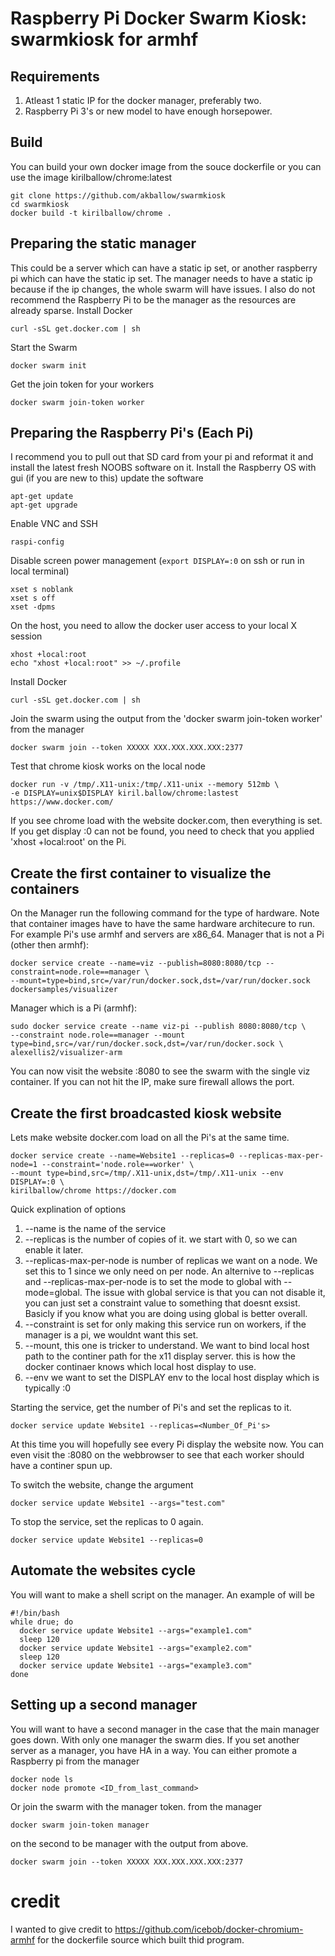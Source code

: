 # Raspberry Pi Docker Swarm Kiosk: swarmkiosk for armhf

## Requirements
1. Atleast 1 static IP for the docker manager, preferably two.
2. Raspberry Pi 3's or new model to have enough horsepower.

## Build
You can build your own docker image from the souce dockerfile or you can use the image kirilballow/chrome:latest
```
git clone https://github.com/akballow/swarmkiosk
cd swarmkiosk
docker build -t kirilballow/chrome .
```

## Preparing the static manager
This could be a server which can have a static ip set, or another raspberry pi which can have the static ip set. 
The manager needs to have a static ip because if the ip changes, the whole swarm will have issues.
I also do not recommend the Raspberry Pi to be the manager as the resources are already sparse.
Install Docker
```
curl -sSL get.docker.com | sh
```
Start the Swarm
```
docker swarm init
```
Get the join token for your workers
```
docker swarm join-token worker
```


## Preparing the Raspberry Pi's (Each Pi)
I recommend you to pull out that SD card from your pi and reformat it and install the latest fresh NOOBS software on it.
Install the Raspberry OS with gui (if you are new to this)
update the software
```
apt-get update
apt-get upgrade
```
Enable VNC and SSH
```
raspi-config 
```
Disable screen power management (`export DISPLAY=:0` on ssh or run in local terminal)
```
xset s noblank
xset s off
xset -dpms
```
On the host, you need to allow the docker user access to your local X session
```
xhost +local:root
echo "xhost +local:root" >> ~/.profile
```
Install Docker
```
curl -sSL get.docker.com | sh
```
Join the swarm using the output from the 'docker swarm join-token worker' from the manager
```
docker swarm join --token XXXXX XXX.XXX.XXX.XXX:2377
```
Test that chrome kiosk works on the local node
```
docker run -v /tmp/.X11-unix:/tmp/.X11-unix --memory 512mb \
-e DISPLAY=unix$DISPLAY kiril.ballow/chrome:lastest https://www.docker.com/
```
If you see chrome load with the website docker.com, then everything is set. If you get display :0 can not be found, you need to check that you applied 'xhost +local:root' on the Pi.

## Create the first container to visualize the containers
On the Manager run the following command for the type of hardware. Note that container images have to have the same hardware architecure to run. For example Pi's use armhf and servers are x86_64.
Manager that is not a Pi (other then armhf):
```
docker service create --name=viz --publish=8080:8080/tcp --constraint=node.role==manager \
--mount=type=bind,src=/var/run/docker.sock,dst=/var/run/docker.sock dockersamples/visualizer
```
Manager which is a Pi (armhf):
```
sudo docker service create --name viz-pi --publish 8080:8080/tcp \
--constraint node.role==manager --mount type=bind,src=/var/run/docker.sock,dst=/var/run/docker.sock \
alexellis2/visualizer-arm
```
You can now visit the website <Manager-IP>:8080 to see the swarm with the single viz container. If you can not hit the IP, make sure firewall allows the port.

## Create the first broadcasted kiosk website
Lets make website docker.com load on all the Pi's at the same time.
```
docker service create --name=Website1 --replicas=0 --replicas-max-per-node=1 --constraint='node.role==worker' \
--mount type=bind,src=/tmp/.X11-unix,dst=/tmp/.X11-unix --env DISPLAY=:0 \
kirilballow/chrome https://docker.com
```
Quick explination of options
1. --name is the name of the service
2. --replicas is the number of copies of it. we start with 0, so we can enable it later.
3. --replicas-max-per-node is number of replicas we want on a node. We set this to 1 since we only need on per node. An alternive to --replicas and --replicas-max-per-node is to set the mode to global with --mode=global. The issue with global service is that you can not disable it, you can just set a constraint value to something that doesnt exsist. Basicly if you know what you are doing using global is better overall.
4. --constraint is set for only making this service run on workers, if the manager is a pi, we wouldnt want this set.
5. --mount, this one is tricker to understand. We want to bind local host path to the continer path for the x11 display server. this is how the docker continaer knows which local host display to use. 
6. --env we want to set the DISPLAY env to the local host display which is typically :0

Starting the service, get the number of Pi's and set the replicas to it. 
```
docker service update Website1 --replicas=<Number_Of_Pi's>
```

At this time you will hopefully see every Pi display the website now. You can even visit the <Manager-IP>:8080 on the webbrowser to see that each worker should have a continer spun up.
  
To switch the website, change the argument
```
docker service update Website1 --args="test.com"
```
  
To stop the service, set the replicas to 0 again.
```
docker service update Website1 --replicas=0
```

## Automate the websites cycle
You will want to make a shell script on the manager. An example of will be
```
#!/bin/bash
while drue; do
  docker service update Website1 --args="example1.com"
  sleep 120
  docker service update Website1 --args="example2.com"
  sleep 120
  docker service update Website1 --args="example3.com"
done
```

## Setting up a second manager
You will want to have a second manager in the case that the main manager goes down. With only one manager the swarm dies. If you set another server as a manager, you have HA in a way.
You can either promote a Raspberry pi from the manager
```
docker node ls
docker node promote <ID_from_last_command>
```
Or join the swarm with the manager token.
from the manager
```
docker swarm join-token manager
```
on the second to be manager with the output from above.
```
docker swarm join --token XXXXX XXX.XXX.XXX.XXX:2377
```

# credit
I wanted to give credit to https://github.com/icebob/docker-chromium-armhf for the dockerfile source which built thid program.

